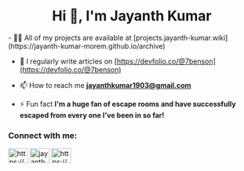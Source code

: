 
<h1 align="center">Hi 👋, I'm Jayanth Kumar</h1>
- 👨‍💻 All of my projects are available at [projects.jayanth-kumar.wiki](https://jayanth-kumar-morem.github.io/archive)

- 📝 I regularly write articles on [https://devfolio.co/@7benson](https://devfolio.co/@7benson)

- 📫 How to reach me **jayanthkumar1903@gmail.com**

- ⚡ Fun fact **I'm a huge fan of escape rooms and have successfully escaped from every one I've been in so far!**

<h3 align="left">Connect with me:</h3>
<p align="left">
<a href="https://dev.to/https://devfolio.co/@7benson" target="blank"><img align="center" src="https://raw.githubusercontent.com/rahuldkjain/github-profile-readme-generator/master/src/images/icons/Social/devto.svg" alt="https://devfolio.co/@7benson" height="30" width="40" /></a>
<a href="https://twitter.com/jayanthkumar777" target="blank"><img align="center" src="https://raw.githubusercontent.com/rahuldkjain/github-profile-readme-generator/master/src/images/icons/Social/twitter.svg" alt="jayanthkumar777" height="30" width="40" /></a>
<a href="https://linkedin.com/in/https://www.linkedin.com/in/jayanth-kumar-14a4811b5/" target="blank"><img align="center" src="https://raw.githubusercontent.com/rahuldkjain/github-profile-readme-generator/master/src/images/icons/Social/linked-in-alt.svg" alt="https://www.linkedin.com/in/jayanth-kumar-14a4811b5/" height="30" width="40" /></a>
</p>

